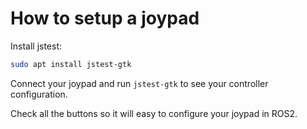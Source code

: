 # How to setup a joypad

Install jstest:

```bash
sudo apt install jstest-gtk
```

Connect your joypad and run `jstest-gtk` to see your controller configuration.

Check all the buttons so it will easy to configure your joypad in ROS2.
